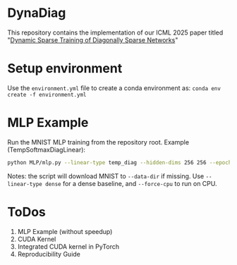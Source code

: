 # DynaDiag
This repository contains the implementation of our ICML 2025 paper titled "[Dynamic Sparse Training of Diagonally Sparse Networks](https://arxiv.org/abs/2506.11449)"

# Setup environment
Use the `environment.yml` file to create a conda environment as:
`conda env create -f environment.yml`

# MLP Example

Run the MNIST MLP training from the repository root. Example (TempSoftmaxDiagLinear):

```bash
python MLP/mlp.py --linear-type temp_diag --hidden-dims 256 256 --epochs 100 --batch-size 128 --data-dir ./mnist
```

Notes: the script will download MNIST to `--data-dir` if missing. Use `--linear-type dense` for a dense baseline, and `--force-cpu` to run on CPU.

# ToDos
1) MLP Example (without speedup)
2) CUDA Kernel
3) Integrated CUDA kernel in PyTorch
4) Reproducibility Guide
